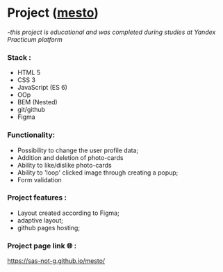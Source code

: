 # Project ([mesto](https://sas-not-g.github.io/mesto/))

_-this project is educational and was completed during studies at Yandex Practicum platform_

### Stack :

- HTML 5
- CSS 3
- JavaScript (ES 6)
- OOp
- BEM (Nested)
- git/github
- Figma

### Functionality:

- Possibility to change the user profile data;
- Addition and deletion of photo-cards
- Ability to like/dislike photo-cards
- Ability to 'loop' clicked image through creating a popup;
- Form validation

### Project features :

- Layout created according to Figma;
- adaptive layout;
- github pages hosting;

### Project page link :globe_with_meridians: :

https://sas-not-g.github.io/mesto/

